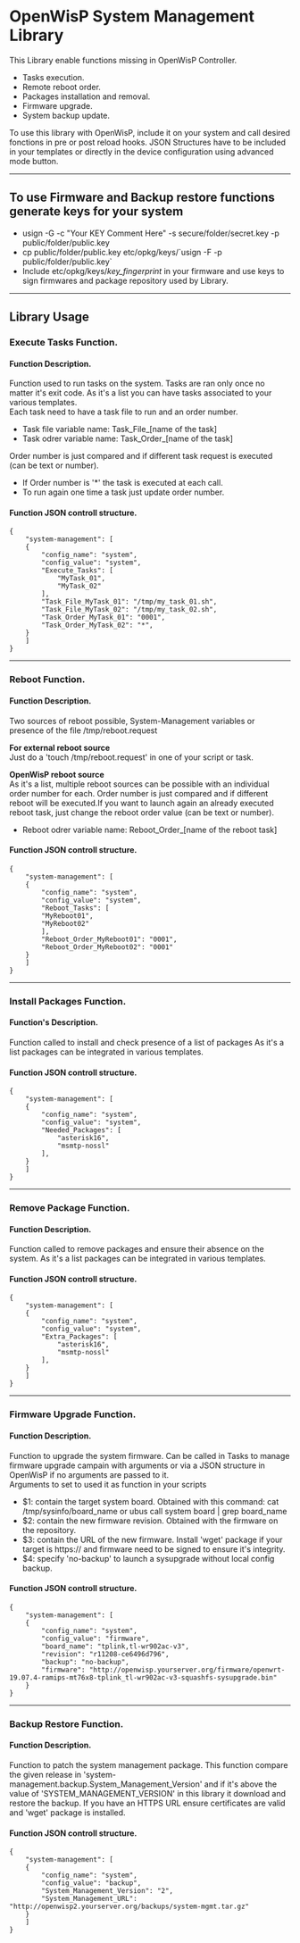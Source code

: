 # OpenWisP System Management Library

This Library enable functions missing in OpenWisP Controller.
* Tasks execution.
* Remote reboot order.
* Packages installation and removal.
* Firmware upgrade.
* System backup update.

To use this library with OpenWisP, include it on your system and call desired fonctions in pre or post reload hooks.
JSON Structures have to be included in your templates or directly in the device configuration using advanced mode button.

-----

## To use Firmware and Backup restore functions generate keys for your system
* usign -G -c "Your KEY Comment Here" -s secure/folder/secret.key -p public/folder/public.key 
* cp public/folder/public.key etc/opkg/keys/\`usign -F -p public/folder/public.key\`
* Include etc/opkg/keys/*key_fingerprint* in your firmware and use keys to sign firmwares and package repository used by Library.

-----

## Library Usage

### Execute Tasks Function.
#### Function Description.
Function used to run tasks on the system. Tasks are ran only once no matter it's exit code. As it's a list you can have tasks associated to your various templates.  
Each task need to have a task file to run and an order number.
* Task file variable name:        Task_File_[name of the task]
* Task odrer variable name:       Task_Order_[name of the task]

Order number is just compared and if different task request is executed (can be text or number).
* If Order number is '*' the task is executed at each call.
* To run again one time a task just update order number.  
#### Function JSON controll structure.
	{
		"system-management": [ 
		{ 
			"config_name": "system", 
			"config_value": "system", 
			"Execute_Tasks": [ 
				"MyTask_01", 
				"MyTask_02" 
			], 
			"Task_File_MyTask_01": "/tmp/my_task_01.sh", 
			"Task_File_MyTask_02": "/tmp/my_task_02.sh", 
			"Task_Order_MyTask_01": "0001", 
			"Task_Order_MyTask_02": "*", 
		} 
		]
	}

---

### Reboot Function.
#### Function Description.
Two sources of reboot possible, System-Management variables or presence of the file /tmp/reboot.request  

__For external reboot source__  
Just do a 'touch /tmp/reboot.request' in one of your script or task.  

__OpenWisP reboot source__  
As it's a list, multiple reboot sources can be possible with an individual order number for each. Order number is just compared and if different reboot will be executed.If you want to launch again an already executed reboot task, just change the reboot order value (can be text or number).  
* Reboot odrer variable name:     Reboot_Order_[name of the reboot task]
#### Function JSON controll structure.
	{
		"system-management": [ 
		{ 
			"config_name": "system", 
			"config_value": "system", 
			"Reboot_Tasks": [ 
			"MyReboot01", 
			"MyReboot02" 
			], 
			"Reboot_Order_MyReboot01": "0001", 
			"Reboot_Order_MyReboot02": "0001" 
		} 
		]
	} 

---

### Install Packages Function.
#### Function's Description.
Function called to install and check presence of a list of packages
As it's a list packages can be integrated in various templates.

#### Function JSON controll structure.
	{
		"system-management": [ 
		{ 
			"config_name": "system", 
			"config_value": "system", 
			"Needed_Packages": [ 
				"asterisk16", 
				"msmtp-nossl" 
			], 
		} 
		]
	}

---

### Remove Package Function.
#### Function Description.
Function called to remove packages and ensure their absence on the system.
As it's a list packages can be integrated in various templates.

#### Function JSON controll structure.
	{
		"system-management": [ 
		{ 
			"config_name": "system", 
			"config_value": "system", 
			"Extra_Packages": [ 
				"asterisk16", 
				"msmtp-nossl" 
			], 
		} 
		]
	}

---

### Firmware Upgrade Function.
#### Function Description.
Function to upgrade the system firmware. Can be called in Tasks to manage firmware upgrade campain with arguments or via a JSON structure in OpenWisP if no arguments are passed to it.  
Arguments to set to used it as function in your scripts
* $1: contain the target system board. Obtained with this command: cat /tmp/sysinfo/board_name or ubus call system board | grep board_name
* $2: contain the new firmware revision. Obtained with the firmware on the repository.
* $3: contain the URL of the new firmware. Install 'wget' package if your target is https:// and firmware need to be signed to ensure it's integrity.
* $4: specify 'no-backup' to launch a sysupgrade without local config backup.

#### Function JSON controll structure.
	{
		"system-management": [ 
		{ 
			"config_name": "system", 
			"config_value": "firmware", 
			"board_name": "tplink,tl-wr902ac-v3", 
			"revision": "r11208-ce6496d796", 
			"backup": "no-backup", 
			"firmware": "http://openwisp.yourserver.org/firmware/openwrt-19.07.4-ramips-mt76x8-tplink_tl-wr902ac-v3-squashfs-sysupgrade.bin" 
		}
	} 

---

### Backup Restore Function.
#### Function Description.
Function to patch the system management package. This function compare the given release in 'system-management.backup.System_Management_Version'
and if it's above the value of 'SYSTEM_MANAGEMENT_VERSION' in this library it download and restore the backup.
If you have an HTTPS URL ensure certificates are valid and 'wget' package is installed.

#### Function JSON controll structure.
	{
		"system-management": [ 
		{ 
			"config_name": "system", 
			"config_value": "backup", 
			"System_Management_Version": "2", 
			"System_Management_URL": "http://openwisp2.yourserver.org/backups/system-mgmt.tar.gz"
		} 
		]
	}

